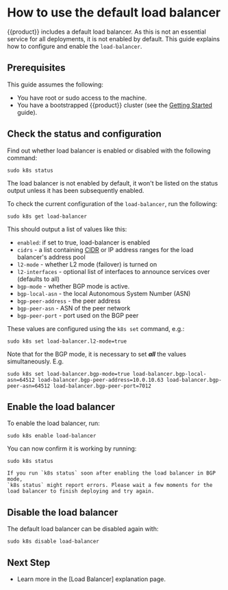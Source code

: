 # How to use the default load balancer

{{product}} includes a default load balancer. As this is not an
essential service for all deployments, it is not enabled by default. This guide
explains how to configure and enable the `load-balancer`.

## Prerequisites

This guide assumes the following:

- You have root or sudo access to the machine.
- You have a bootstrapped {{product}} cluster (see the [Getting
  Started][getting-started-guide] guide).

## Check the status and configuration

Find out whether load balancer is enabled or disabled with the following
command:

```
sudo k8s status
```

The load balancer is not enabled by default, it won't be listed on the status
output unless it has been subsequently enabled.

To check the current configuration of the `load-balancer`, run the following:

```
sudo k8s get load-balancer
```

This should output a list of values like this:

- `enabled`: if set to true, load-balancer is enabled
- `cidrs` - a list containing [CIDR] or IP address ranges for the
load balancer's address pool
- `l2-mode` - whether L2 mode (failover) is turned on
- `l2-interfaces` - optional list of interfaces to announce services over
  (defaults to all)
- `bgp-mode` - whether BGP mode is active.
- `bgp-local-asn` - the local Autonomous System Number (ASN)
- `bgp-peer-address` - the peer address
- `bgp-peer-asn` - ASN of the peer network
- `bgp-peer-port` - port used on the BGP peer

These values are configured using the `k8s set` command, e.g.:

```
sudo k8s set load-balancer.l2-mode=true
```

Note that for the BGP mode, it is necessary to set ***all*** the values
simultaneously. E.g.

```
sudo k8s set load-balancer.bgp-mode=true load-balancer.bgp-local-asn=64512 load-balancer.bgp-peer-address=10.0.10.63 load-balancer.bgp-peer-asn=64512 load-balancer.bgp-peer-port=7012
```

## Enable the load balancer

To enable the load balancer, run:

```
sudo k8s enable load-balancer
```

You can now confirm it is working by running:

```
sudo k8s status
```

```{important}
If you run `k8s status` soon after enabling the load balancer in BGP mode,
`k8s status` might report errors. Please wait a few moments for the load balancer to finish deploying and try again.
```

## Disable the load balancer

The default load balancer can be disabled again with:

```
sudo k8s disable load-balancer
```

## Next Step

- Learn more in the [Load Balancer] explanation page.

<!-- LINKS -->
[CIDR]: https://en.wikipedia.org/wiki/Classless_Inter-Domain_Routing
[getting-started-guide]: ../../tutorial/getting-started
[Load-Balancer]: ../../explanation/load-balance-workloads.md
